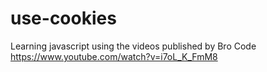 # use-cookies
Learning javascript using the videos published by Bro Code https://www.youtube.com/watch?v=i7oL_K_FmM8
